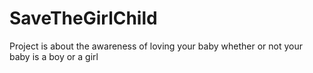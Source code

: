 # SaveTheGirlChild
Project is about the awareness of loving your baby whether or not your baby is a boy or a girl
